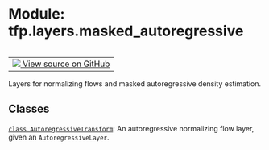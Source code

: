 <div itemscope itemtype="http://developers.google.com/ReferenceObject">
<meta itemprop="name" content="tfp.layers.masked_autoregressive" />
<meta itemprop="path" content="Stable" />
</div>

# Module: tfp.layers.masked_autoregressive


<table class="tfo-notebook-buttons tfo-api" align="left">

<td>
  <a target="_blank" href="https://github.com/tensorflow/probability/blob/master/tensorflow_probability/python/layers/masked_autoregressive.py">
    <img src="https://www.tensorflow.org/images/GitHub-Mark-32px.png" />
    View source on GitHub
  </a>
</td></table>



Layers for normalizing flows and masked autoregressive density estimation.

<!-- Placeholder for "Used in" -->


## Classes

[`class AutoregressiveTransform`](../../tfp/layers/AutoregressiveTransform.md): An autoregressive normalizing flow layer, given an `AutoregressiveLayer`.

